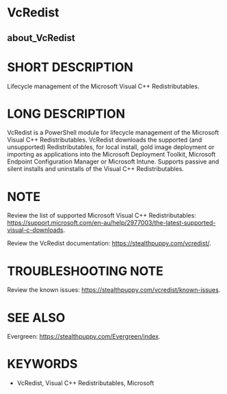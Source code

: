 # VcRedist

## about_VcRedist

# SHORT DESCRIPTION

Lifecycle management of the Microsoft Visual C++ Redistributables.

# LONG DESCRIPTION

VcRedist is a PowerShell module for lifecycle management of the Microsoft Visual C++ Redistributables. VcRedist downloads the supported (and unsupported) Redistributables, for local install, gold image deployment or importing as applications into the Microsoft Deployment Toolkit, Microsoft Endpoint Configuration Manager or Microsoft Intune. Supports passive and silent installs and uninstalls of the Visual C++ Redistributables.

# NOTE

Review the list of supported Microsoft Visual C++ Redistributables: https://support.microsoft.com/en-au/help/2977003/the-latest-supported-visual-c-downloads.

Review the VcRedist documentation: https://stealthpuppy.com/vcredist/.

# TROUBLESHOOTING NOTE

Review the known issues: https://stealthpuppy.com/vcredist/known-issues.

# SEE ALSO

Evergreen: https://stealthpuppy.com/Evergreen/index.

# KEYWORDS

- VcRedist, Visual C++ Redistributables, Microsoft
